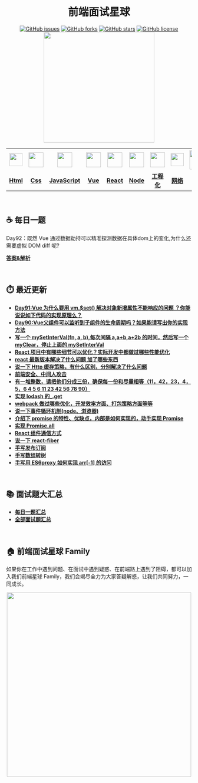 <h1 align="center">前端面试星球</h1>

<div align="center">
   <a href="https://github.com/lgwebdream/FE-Interview/issues"><img alt="GitHub issues" src="https://img.shields.io/github/issues/lgwebdream/FE-Interview?color=success"></a>
   <a href="https://github.com/lgwebdream/FE-Interview/network"><img alt="GitHub forks" src="https://img.shields.io/github/forks/lgwebdream/FE-Interview?color=success"></a>
   <a href="https://github.com/lgwebdream/FE-Interview/stargazers"><img alt="GitHub stars" src="https://img.shields.io/github/stars/lgwebdream/FE-Interview?color=success"></a>
   <a href="https://github.com/lgwebdream/FE-Interview"><img alt="GitHub license" src="https://img.shields.io/github/license/lgwebdream/FE-Interview?color=success"></a>
</div>

<div align="center">
    <img src="http://img-static.yidengxuetang.com/wxapp/github-img/t3.png" width="300px">
</div>
<div align="center" >
<table display="table" width='1000px'>
  <tr>
    <th align="center"><b> <a href="https://github.com/lgwebdream/FE-Interview-Planet/blob/master/summarry/html.md"><img src="http://img-static.yidengxuetang.com/wxapp/github-img/html1.png" width="35px" > </b></th>
    <th align="center"><b><a href="https://github.com/lgwebdream/FE-Interview-Planet/blob/master/summarry/css.md"><img src="http://img-static.yidengxuetang.com/wxapp/github-img/css.png" width="40px" > </b></th>
    <th align="center"><b><a href="https://github.com/lgwebdream/FE-Interview-Planet/blob/master/summarry/javascript.md"><img src="http://img-static.yidengxuetang.com/wxapp/github-img/javascript1.png" width="40px" ></b></th>
    <th align="center"><b><a href="https://github.com/lgwebdream/FE-Interview-Planet/blob/master/summarry/vue.md"><img src="http://img-static.yidengxuetang.com/wxapp/github-img/vue.svg" width="40px" ></b></th>
    <th align="center"><b><a href="https://github.com/lgwebdream/FE-Interview-Planet/blob/master/summarry/react.md"><img src="http://img-static.yidengxuetang.com/wxapp/github-img/react1.png" width="40px" ></b></th>
  <th align="center"><b><a href="https://github.com/lgwebdream/FE-Interview-Planet/blob/master/summarry/node.md"><img src="http://img-static.yidengxuetang.com/wxapp/github-img/node1.png" width="40px" ></b></th>
    <th align="center"><b><a href="https://github.com/lgwebdream/FE-Interview-Planet/blob/master/summarry/webpack.md"><img src="http://img-static.yidengxuetang.com/wxapp/github-img/webpack.svg" width="40px" ></b></th>
   <th align="center"><b><a href="https://github.com/lgwebdream/FE-Interview-Planet/blob/master/summarry/http.md"><img src="http://img-static.yidengxuetang.com/wxapp/github-img/http1.png" width="35px" ></b></th>
    <th align="center"><b><a href="https://github.com/lgwebdream/FE-Interview-Planet/blob/master/summarry/algorithm.md"><img src="http://img-static.yidengxuetang.com/wxapp/github-img/algorithm3.svg" width="52px" ></b></th>
   <th align="center"><b><a href="https://github.com/lgwebdream/FE-Interview-Planet/blob/master/summarry/program.md"><img src="http://img-static.yidengxuetang.com/wxapp/github-img/pro.svg" width="50px" ></b></th>
    <th align="center"><b><a href="https://github.com/lgwebdream/FE-Interview-Planet/blob/master/summarry/other.md"><img src="http://img-static.yidengxuetang.com/wxapp/github-img/other.png" width="38px" > </b></th>
  </tr>
  <tr>
    <td align="center"><b><a href="https://github.com/lgwebdream/FE-Interview-Planet/blob/master/summarry/html.md">Html</a></b></td>
     <td align="center"><b><a href="https://github.com/lgwebdream/FE-Interview-Planet/blob/master/summarry/css.md">Css</a></b></td>
     <td align="center"><b><a href="https://github.com/lgwebdream/FE-Interview-Planet/blob/master/summarry/javascript.md">JavaScript</a></b></td>
     <td align="center"><b><a href="https://github.com/lgwebdream/FE-Interview-Planet/blob/master/summarry/vue.md">Vue</a></b></td>
    <td align="center"><b><a href="https://github.com/lgwebdream/FE-Interview-Planet/blob/master/summarry/react.md">React</a></b></td>
     <td align="center"><b><a href="https://github.com/lgwebdream/FE-Interview-Planet/blob/master/summarry/node.md">Node</a></b></td>
    <td align="center" width="110px"><b><a href="https://github.com/lgwebdream/FE-Interview-Planet/blob/master/summarry/webpack.md">工程化</a></b></td>
      <td align="center" width="100px"><b><a href="https://github.com/lgwebdream/FE-Interview-Planet/blob/master/summarry/http.md">网络</a></b></td>
      <td align="center" width="100px"><b><a href="https://github.com/lgwebdream/FE-Interview-Planet/blob/master/summarry/algorithm.md">算法</a></b></td>
       <td align="center" width="110px"><b><a href="https://github.com/lgwebdream/FE-Interview-Planet/blob/master/summarry/program.md">编程题</a></b></td>
      <td align="center" width="100px"><b><a href="https://github.com/lgwebdream/FE-Interview-Planet/blob/master/summarry/other.md">其它</a></b></td>
  </tr>
</table>
</div>

<br />

## ☕ 每日一题

Day92：既然 Vue 通过数据劫持可以精准探测数据在具体dom上的变化,为什么还需要虚拟 DOM diff 呢?

**[答案&解析](https://github.com/lgwebdream/FE-Interview-Planet/issues/904)**

<br />

## ⏱️ 最近更新

- **[Day91:Vue 为什么要用 vm.$set() 解决对象新增属性不能响应的问题 ？你能说说如下代码的实现原理么？](https://github.com/lgwebdream/FE-Interview/issues/139)**
- **[Day90:Vue父组件可以监听到子组件的生命周期吗？如果能请写出你的实现方法](https://github.com/lgwebdream/FE-Interview/issues/138)**
- **[写一个 mySetInterVal(fn, a, b),每次间隔 a,a+b,a+2b 的时间，然后写一个 myClear，停止上面的 mySetInterVal](https://github.com/lgwebdream/FE-Interview/issues/7)**
- **[React 项目中有哪些细节可以优化？实际开发中都做过哪些性能优化](https://github.com/lgwebdream/FE-Interview/issues/12)**
- **[react 最新版本解决了什么问题 加了哪些东西](https://github.com/lgwebdream/FE-Interview/issues/13)**
- **[说一下 Http 缓存策略，有什么区别，分别解决了什么问题](https://github.com/lgwebdream/FE-Interview/issues/14)**
- **[前端安全、中间人攻击](https://github.com/lgwebdream/FE-Interview/issues/16)**
- **[有一堆整数，请把他们分成三份，确保每一份和尽量相等（11，42，23，4，5，6 4 5 6 11 23 42 56 78 90）](https://github.com/lgwebdream/FE-Interview/issues/19)**
- **[实现 lodash 的_.get](https://github.com/lgwebdream/FE-Interview/issues/20)**
- **[webpack 做过哪些优化，开发效率方面、打包策略方面等等](https://github.com/lgwebdream/FE-Interview/issues/25)**
- **[说一下事件循环机制(node、浏览器)](https://github.com/lgwebdream/FE-Interview/issues/26)**
- **[介绍下 promise 的特性、优缺点，内部是如何实现的，动手实现 Promise](https://github.com/lgwebdream/FE-Interview/issues/29)**
- **[实现 Promise.all](https://github.com/lgwebdream/FE-Interview/issues/30)**
- **[React 组件通信方式](https://github.com/lgwebdream/FE-Interview/issues/31)**
- **[说一下 react-fiber](https://github.com/lgwebdream/FE-Interview/issues/33)**
- **[手写发布订阅](https://github.com/lgwebdream/FE-Interview/issues/34)**
- **[手写数组转树](https://github.com/lgwebdream/FE-Interview/issues/35)**
- **[手写用 ES6proxy 如何实现 arr[-1] 的访问](https://github.com/lgwebdream/FE-Interview/issues/36)**

<br />

## 📚 面试题大汇总

- **[每日一题汇总](https://github.com/lgwebdream/FE-Interview-Planet/blob/master/summarry/daily.md)**
- **[全部面试题汇总](https://github.com/lgwebdream/FE-Interview-Planet/blob/master/summarry/all.md)**

<br />

## 🏠 前端面试星球 Family    

如果你在工作中遇到问题、在面试中遇到疑惑、在前端路上遇到了阻碍，都可以加入我们前端星球 Family，我们会竭尽全力为大家答疑解惑，让我们共同努力，一同成长。

<div align="center">
    <img src="http://img-static.yidengxuetang.com/wxapp/github-img/bot.gif" width="500px" >
</div>
